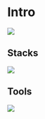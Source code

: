 <!-- # Hi Here 👋 -->

<!--
**wangzhije/wangzhije** is a ✨ _special_ ✨ repository because its `README.md` (this file) appears on your GitHub profile.

Here are some ideas to get you started:

- 🔭 I’m currently working on ...
- 🌱 I’m currently learning ...
- 👯 I’m looking to collaborate on ...
- 🤔 I’m looking for help with ...
- 💬 Ask me about ...
- 📫 How to reach me: ...
- 😄 Pronouns: ...
- ⚡ Fun fact: ...
-->

# Intro

<img src="https://capsule-render.vercel.app/api?type=waving&height=200&color=gradient&text=Hello,I'm%20wangzhijie&section=header&reversal=true&textBg=false&animation=fadeIn&desc=A%20Frontend%20Developer&descAlign=50&fontAlignY=32&descAlignY=54">

<!-- ## Frontend Stacks -->

## Stacks

<picture>
<img src="https://skillicons.dev/icons?i=html,css,less,scss,windicss,bootstrap,js,babel,ts,vue,nuxtjs,react,nextjs,angular,webpack,vite,rollup,gulp,npm,yarn,pnpm,nodejs,express,nestjs">
</picture>

<!-- ## BackEnd Stacks

<picture>
<img src="https://skillicons.dev/icons?
i=
java,
mysql,redis
">
</picture> -->

## Tools

<picture>
<img src="https://skillicons.dev/icons?i=git,githubactions,vscode,webstorm,idea">
</picture>

<!-- ## Analysis

<picture>
  <source
    srcset="https://github-readme-stats.vercel.app/api?username=wangzhije&show_icons=true&hide_border=true&line_height=24&theme=dark&t=1"
    media="(prefers-color-scheme: dark)"
  />
  <img src="https://github-readme-stats.vercel.app/api?username=wangzhije&show_icons=true&hide_border=true&line_height=24&t=1" />
</picture>
<picture>
  <source
    srcset="https://github-readme-stats.vercel.app/api/top-langs/?username=wangzhije&layout=compact&hide_border=true&langs_count=8&theme=dark"
    media="(prefers-color-scheme: dark)"
  />
  <img src="https://github-readme-stats.vercel.app/api/top-langs/?username=wangzhije&layout=compact&hide_border=true&langs_count=8" />
</picture> -->
